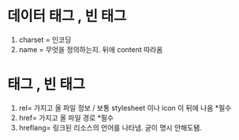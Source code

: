 # <meta> 데이터 태그 , 빈 태그
1. charset = 인코딩
2. name = 무엇을 정의하는지. 뒤에 content 따라옴

# <link> 태그 , 빈 태그
1. rel= 가지고 올 파일 정보 / 보통 stylesheet 이나 icon 이 뒤에 나옴 *필수
2. href= 가지고 올 파일 경로   *필수
3. hreflang= 링크된 리소스의 언어를 나타냄. 굳이 명시 안해도됌.

# <style> 태그 , 기본적으로 head 에 작성 , body 에도 가능은 함.

# <type> 태그 , 생략 가능. 

# <base> 태그 = 문서에 포함된 모든 상대 URL들의 기준 URL을 나타낸다.
보통 LINK 태그위에 작성 합니다.
# 문서를 찾을 때 기본 시작점은 파일의 폴더지만, base 태그를 통해 다른 폴더로
# 바꿀 수 있음. 한번만 작성할 수 있음.

